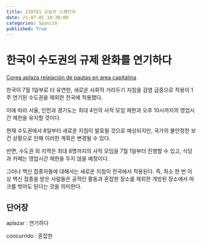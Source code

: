 ```yaml
---
title: 210701 오늘의 스페인어
date: 21-07-01 10:30:00
categories: Spanish
published: True
---
```

# 한국이 수도권의 규제 완화를 연기하다

[Corea aplaza relajación de pautas en área capitalina](http://world.kbs.co.kr/service/news_view.htm?lang=s&Seq_Code=76411)

한국이 7월 1일부로 더 유연한, 새로운 사회적 거리두기 지침을 감염 급증으로 적용이 1주 연기된 수도권을 제외한 전국에 적용했다.

이에 따라 서울, 인천과 경기도는 최대 4인의 사적 모임 제한과 오후 10시까지의 영업시간 제한을 유지할 것이다.

현재 수도권에서 8일부터 새로운 지침이 발효될 것으로 예상되지만, 국가의 불안정한 보건 상황으로 인해 이러한 계획은 변경될 수 있다.

반면, 수도권 외 지역은 최대 8명까지의 사적 모임을 7월 1일부터 진행할 수 있고, 식당과 카페는 영업시간 제한을 두지 않을 예정이다.

그러나 백신 접종자들에 대해서는 새로운 지침이 전국에서 적용된다. 즉, 최소 한 번 이상 백신 접종을 받은 사람들은 공적인 활동과 혼잡한 장소를 제외한 개방된 장소에서 마크를 벗어도 된다는 것을 의미한다.

## 단어장

aplazar : 연기하다

concurrido : 혼잡한

